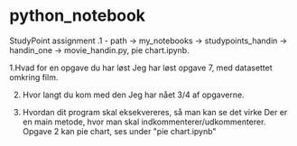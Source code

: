 # python_notebook


StudyPoint assignment .1 - path -> my_notebooks -> studypoints_handin -> handin_one -> movie_handin.py, pie chart.ipynb.


1.Hvad for en opgave du har løst
      Jeg har løst opgave 7, med datasettet omkring film.
      
2. Hvor langt du kom med den
      Jeg har nået 3/4 af opgaverne.
      
4. Hvordan dit program skal eksekvereres, så man kan se det virke
      Der er en main metode, hvor man skal indkommenterer/udkommenterer.
      Opgave 2 kan pie chart, ses under "pie chart.ipynb"


